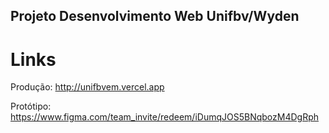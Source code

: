 ## Projeto Desenvolvimento Web Unifbv/Wyden

# Links

Produção:
http://unifbvem.vercel.app

Protótipo:
https://www.figma.com/team_invite/redeem/iDumqJOS5BNqbozM4DgRph
